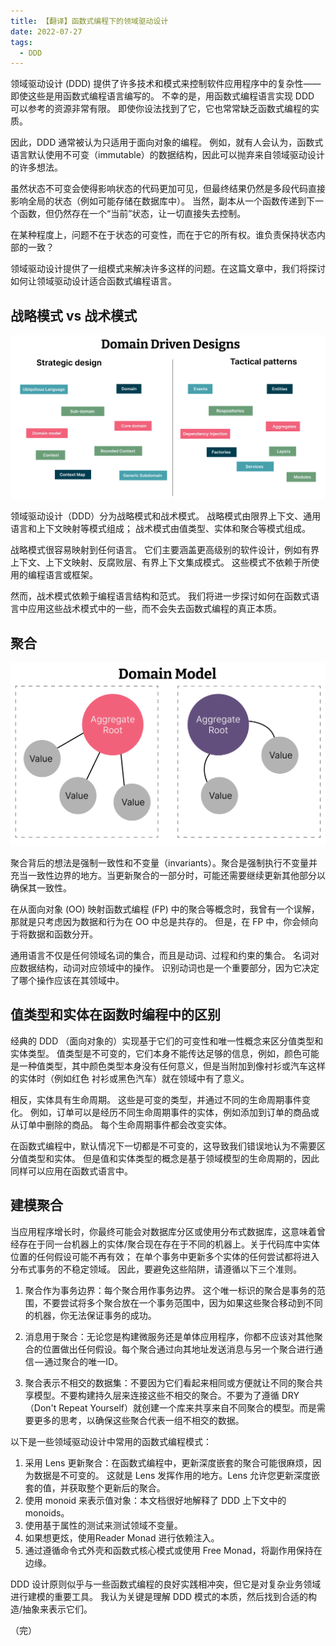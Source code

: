 ```yaml
---
title: 【翻译】函数式编程下的领域驱动设计
date: 2022-07-27
tags:
  - DDD
---
```


领域驱动设计 (DDD) 提供了许多技术和模式来控制软件应用程序中的复杂性——即使这些是用函数式编程语言编写的。 不幸的是，用函数式编程语言实现 DDD 可以参考的资源非常有限。 即使你设法找到了它，它也常常缺乏函数式编程的实质。

因此，DDD 通常被认为只适用于面向对象的编程。 例如，就有人会认为，函数式语言默认使用不可变（immutable）的数据结构，因此可以抛弃来自领域驱动设计的许多想法。

虽然状态不可变会使得影响状态的代码更加可见，但最终结果仍然是多段代码直接影响全局的状态（例如可能存储在数据库中）。 当然，副本从一个函数传递到下一个函数，但仍然存在一个“当前”状态，让一切直接失去控制。

在某种程度上，问题不在于状态的可变性，而在于它的所有权。谁负责保持状态内部的一致？

领域驱动设计提供了一组模式来解决许多这样的问题。在这篇文章中，我们将探讨如何让领域驱动设计适合函数式编程语言。

## 战略模式 vs 战术模式

![战略模式和战术模式](blg_inline_domain_driven-01.png)

领域驱动设计（DDD）分为战略模式和战术模式。 战略模式由限界上下文、通用语言和上下文映射等模式组成； 战术模式由值类型、实体和聚合等模式组成。

战略模式很容易映射到任何语言。 它们主要涵盖更高级别的软件设计，例如有界上下文、上下文映射、反腐败层、有界上下文集成模式。 这些模式不依赖于所使用的编程语言或框架。

然而，战术模式依赖于编程语言结构和范式。 我们将进一步探讨如何在函数式语言中应用这些战术模式中的一些，而不会失去函数式编程的真正本质。

## 聚合

![领域模型](blg_inline_domain_driven-02.png)

聚合背后的想法是强制一致性和不变量（invariants）。聚合是强制执行不变量并充当一致性边界的地方。当更新聚合的一部分时，可能还需要继续更新其他部分以确保其一致性。

在从面向对象 (OO) 映射函数式编程 (FP) 中的聚合等概念时，我曾有一个误解，那就是只考虑因为数据和行为在 OO 中总是共存的。 但是，在 FP 中，你会倾向于将数据和函数分开。

通用语言不仅是任何领域名词的集合，而且是动词、过程和约束的集合。 名词对应数据结构，动词对应领域中的操作。 识别动词也是一个重要部分，因为它决定了哪个操作应该在其领域中。

## 值类型和实体在函数时编程中的区别

经典的 DDD （面向对象的）实现基于它们的可变性和唯一性概念来区分值类型和实体类型。 值类型是不可变的，它们本身不能传达足够的信息，例如，颜色可能是一种值类型，其中颜色类型本身没有任何意义，但是当附加到像衬衫或汽车这样的实体时（例如红色 衬衫或黑色汽车）就在领域中有了意义。

相反，实体具有生命周期。 这些是可变的类型，并通过不同的生命周期事件变化。 例如，订单可以是经历不同生命周期事件的实体，例如添加到订单的商品或从订单中删除的商品。 每个生命周期事件都会改变实体。

在函数式编程中，默认情况下一切都是不可变的，这导致我们错误地认为不需要区分值类型和实体。 但是值和实体类型的概念是基于领域模型的生命周期的，因此同样可以应用在函数式语言中。

## 建模聚合

当应用程序增长时，你最终可能会对数据库分区或使用分布式数据库，这意味着曾经存在于同一台机器上的实体/聚合现在存在于不同的机器上。关于代码库中实体位置的任何假设可能不再有效； 在单个事务中更新多个实体的任何尝试都将进入分布式事务的不稳定领域。 因此，要避免这些陷阱，请遵循以下三个准则。

1. 聚合作为事务边界：每个聚合用作事务边界。 这个唯一标识的聚合是事务的范围，不要尝试将多个聚合放在一个事务范围中，因为如果这些聚合移动到不同的机器，你无法保证事务的成功。

2. 消息用于聚合：无论您是构建微服务还是单体应用程序，你都不应该对其他聚合的位置做出任何假设。每个聚合通过向其地址发送消息与另一个聚合进行通信 — 通过聚合的唯一ID。

3. 聚合表示不相交的数据集：不要因为它们看起来相同或方便就让不同的聚合共享模型。不要构建持久层来连接这些不相交的聚合。不要为了遵循 DRY（Don't Repeat Yourself）就创建一个库来共享来自不同聚合的模型。而是需要更多的思考，以确保这些聚合代表一组不相交的数据。

以下是一些领域驱动设计中常用的函数式编程模式：

1. 采用 Lens 更新聚合：在函数式编程中，更新深度嵌套的聚合可能很麻烦，因为数据是不可变的。 这就是 Lens 发挥作用的地方。Lens 允许您更新深度嵌套的值，并获取整个更新后的聚合。
2. 使用 monoid 来表示值对象：本文档很好地解释了 DDD 上下文中的 monoids。
3. 使用基于属性的测试来测试领域不变量。
4. 如果想更炫，使用Reader Monad 进行依赖注入。
5. 通过遵循命令式外壳和函数式核心模式或使用 Free Monad，将副作用保持在边缘。

DDD 设计原则似乎与一些函数式编程的良好实践相冲突，但它是对复杂业务领域进行建模的重要工具。 我认为关键是理解 DDD 模式的本质，然后找到合适的构造/抽象来表示它们。

（完）
